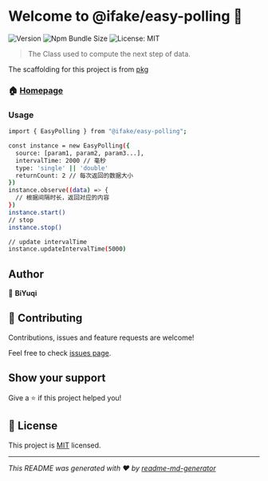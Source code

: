 # Welcome to @ifake/easy-polling 👋
![Version](https://img.shields.io/npm/v/@ifake/easy-polling)
![Npm Bundle Size](https://img.shields.io/bundlephobia/min/@ifake/easy-polling)
![License: MIT](https://img.shields.io/badge/License-MIT-yellow.svg)

> The Class used to compute the next step of data.

The scaffolding for this project is from [pkg](https://github.com/ifakejs/pkg)

### 🏠 [Homepage](https://github.com/ifakejs/easy-polling)

### Usage
```sh
import { EasyPolling } from "@ifake/easy-polling";

const instance = new EasyPolling({
  source: [param1, param2, param3...],
  intervalTime: 2000 // 毫秒
  type: 'single' || 'double'
  returnCount: 2 // 每次返回的数据大小
})
instance.observe((data) => {
  // 根据间隔时长，返回对应的内容
})
instance.start()
// stop
instance.stop()

// update intervalTime
instance.updateIntervalTime(5000)
```

## Author

👤 **BiYuqi**
## 🤝 Contributing

Contributions, issues and feature requests are welcome!

Feel free to check [issues page](https://github.com/ifakejs/easy-polling/issues). 

## Show your support

Give a ⭐️ if this project helped you!

## 📝 License

This project is [MIT](https://github.com/ifakejs/easy-loop/blob/master/LICENSE) licensed.

***
_This README was generated with ❤️ by [readme-md-generator](https://github.com/kefranabg/readme-md-generator)_
